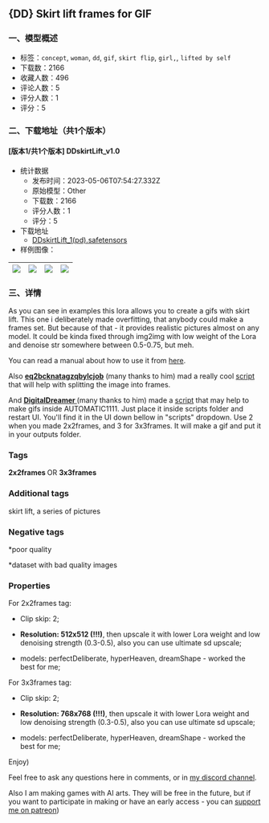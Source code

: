 ## {DD} Skirt lift frames for GIF
### 一、模型概述

- 标签：`concept`, `woman`, `dd`, `gif`, `skirt flip`, `girl,`, `lifted by self`
- 下载数：2166
- 收藏人数：496
- 评论人数：5
- 评分人数：1
- 评分：5

### 二、下载地址（共1个版本）

#### [版本1/共1个版本] DDskirtLift_v1.0

- 统计数据
  - 发布时间：2023-05-06T07:54:27.332Z
  - 原始模型：Other
  - 下载数：2166
  - 评分人数：1
  - 评分：5
- 下载地址
  - [DDskirtLift_1(pd).safetensors](https://civitai.com/api/download/models/63734)
- 样例图像：

| <img src="https://image.civitai.com/xG1nkqKTMzGDvpLrqFT7WA/079ed28f-3725-4111-97a5-ef73d2e401c8/width=450/703239.jpeg" /> | <img src="https://image.civitai.com/xG1nkqKTMzGDvpLrqFT7WA/eabf471e-d871-43e6-a98b-13a3863c26c4/width=450/703245.jpeg" /> | <img src="https://image.civitai.com/xG1nkqKTMzGDvpLrqFT7WA/9dd209da-3815-421c-8c19-8ea11e2c5e57/width=450/703246.jpeg" /> | <img src="https://image.civitai.com/xG1nkqKTMzGDvpLrqFT7WA/fabb2855-784a-4994-8ab1-8331b116a3e9/width=450/703248.jpeg" /> |
| ---- | ---- | ---- | ---- |


### 三、详情
<p>As you can see in examples this lora allows you to create a gifs with skirt lift. This one i deliberately made overfitting, that anybody could make a frames set. But because of that - it provides realistic pictures almost on any model. It could be kinda fixed through img2img with low weight of the Lora and denoise str somewhere between 0.5-0.75, but meh.</p><p>You can read a manual about how to use it from <a target="_blank" rel="ugc" href="https://civitai.com/models/60211/dd-how-to-make-gifs-from-my-loras">here</a>.</p><p>Also <a target="_blank" rel="ugc" href="https://civitai.com/user/eq2bcknatagzqbylcjob"><strong>eq2bcknatagzqbylcjob</strong></a> (many thanks to him) mad a really cool <a target="_blank" rel="ugc" href="https://drive.google.com/file/d/13omJ60a3tofoCh_vNJkSCxDZ7bVp8ypV/view?usp=sharing">script </a>that will help with splitting the image into frames.</p><p>And <a target="_blank" rel="ugc" href="https://civitai.com/user/DigitalDreamer"><strong>DigitalDreamer </strong></a>(many thanks to him) made a <a target="_blank" rel="ugc" href="https://pastebin.com/raw/dqsMyquZ">script</a> that may help to make gifs inside AUTOMATIC1111. Just place it inside scripts folder and restart UI. You'll find it in the UI down bellow in "scripts" dropdown. Use 2 when you made 2x2frames, and 3 for 3x3frames. It will make a gif and put it in your outputs folder.</p><h3>Tags</h3><p><strong>2x2frames </strong>OR <strong>3x3frames</strong></p><h3>Additional tags</h3><p>skirt lift, a series of pictures</p><h3>Negative tags</h3><p>*poor quality</p><p>*dataset with bad quality images</p><h3>Properties</h3><p>For 2x2frames tag:</p><ul><li><p>Clip skip: 2;</p></li><li><p><strong>Resolution: 512x512 (!!!)</strong>, then upscale it with lower Lora weight and low denoising strength (0.3-0.5), also you can use ultimate sd upscale;</p></li><li><p>models: perfectDeliberate, hyperHeaven, dreamShape - worked the best for me;</p></li></ul><p>For 3x3frames tag:</p><ul><li><p>Clip skip: 2;</p></li><li><p><strong>Resolution: 768x768 (!!!)</strong>, then upscale it with lower Lora weight and low denoising strength (0.3-0.5), also you can use ultimate sd upscale;</p></li><li><p>models: perfectDeliberate, hyperHeaven, dreamShape - worked the best for me;</p></li></ul><p>Enjoy)</p><p>Feel free to ask any questions here in comments, or in <a target="_blank" rel="ugc" href="https://discord.gg/9My32sKEAK">my discord channel</a>.</p><p>Also I am making games with AI arts. They will be free in the future, but if you want to participate in making or have an early access - you can <a target="_blank" rel="ugc" href="https://www.patreon.com/aDDont">support me on patreon</a>)</p>